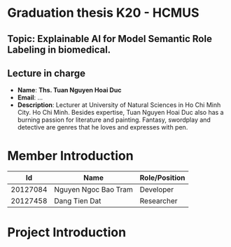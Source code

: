 # Graduation thesis K20 - HCMUS
## Topic: Explainable AI for Model Semantic Role Labeling in biomedical.
## Lecture in charge
- **Name**: **Ths. Tuan Nguyen Hoai Duc**
- **Email**: ...
- **Description**: Lecturer at University of Natural Sciences in Ho Chi Minh City. Ho Chi Minh. Besides expertise, Tuan Nguyen Hoai Duc also has a burning passion for literature and painting. Fantasy, swordplay and detective are genres that he loves and expresses with pen.

# Member Introduction

| Id         | Name                  | Role/Position    |
|------------|-----------------------|------------------|
| 20127084   | Nguyen Ngoc Bao Tram  | Developer        |
| 20127458   | Dang Tien Dat         | Researcher       |

# Project Introduction

